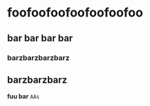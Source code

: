 # foofoofoofoofoofoofoo

## bar bar bar bar

### barzbarzbarzbarz

## barzbarzbarz
**fuu bar**
`AAs`

